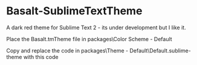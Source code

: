 Basalt-SublimeTextTheme
=======================

A dark red theme for Sublime Text 2 - its under development but I like it.

Place the Basalt.tmTheme file in packages\Color Scheme - Default

Copy and replace the code in packages\Theme - Default\Default.sublime-theme with this code
